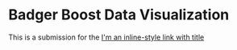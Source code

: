 # Badger Boost Data Visualization

This is a submission for the [I'm an inline-style link with title](https://www.google.com "Google's Homepage")
